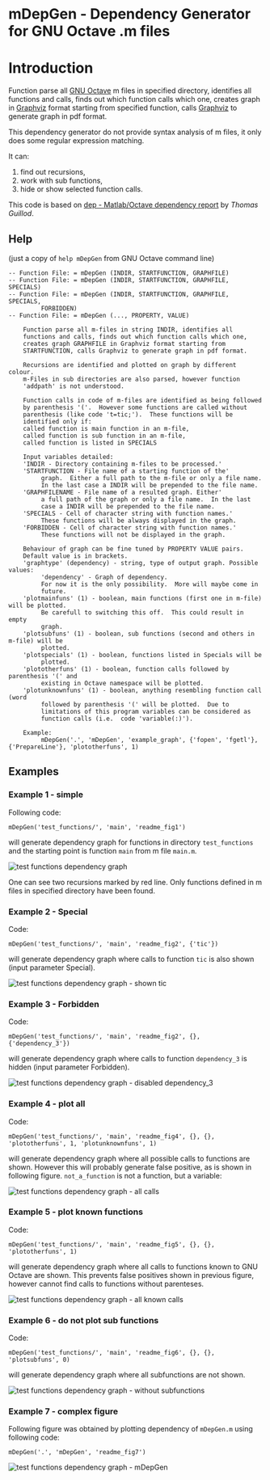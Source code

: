 # mDepGen - Dependency Generator for GNU Octave .m files 

# Introduction
Function parse all [GNU Octave](https://www.gnu.org/software/octave/) m files in specified
directory, identifies all functions and calls, finds out which function calls which one, creates
graph in [Graphviz](http://www.graphviz.org/) format starting from specified function, calls
[Graphviz](http://www.graphviz.org/) to generate graph in pdf format.

This dependency generator do not provide syntax analysis of m files, it only does some regular
expression matching.

It can:

1. find out recursions,
2. work with sub functions,
3. hide or show selected function calls.

This code is based on [dep - Matlab/Octave dependency report](https://www.mathworks.com/matlabcentral/fileexchange/27787-dep) by *Thomas Guillod*.

## Help
(just a copy of `help mDepGen` from GNU Octave command line)

    -- Function File: = mDepGen (INDIR, STARTFUNCTION, GRAPHFILE)
    -- Function File: = mDepGen (INDIR, STARTFUNCTION, GRAPHFILE, SPECIALS)
    -- Function File: = mDepGen (INDIR, STARTFUNCTION, GRAPHFILE, SPECIALS,
             FORBIDDEN)
    -- Function File: = mDepGen (..., PROPERTY, VALUE)
    
        Function parse all m-files in string INDIR, identifies all
        functions and calls, finds out which function calls which one,
        creates graph GRAPHFILE in Graphviz format starting from
        STARTFUNCTION, calls Graphviz to generate graph in pdf format.
    
        Recursions are identified and plotted on graph by different colour.
        m-Files in sub directories are also parsed, however function
        'addpath' is not understood.
    
        Function calls in code of m-files are identified as being followed
        by parenthesis '('.  However some functions are called without
        parenthesis (like code 't=tic;').  These functions will be
        identified only if:
        called function is main function in an m-file,
        called function is sub function in an m-file,
        called function is listed in SPECIALS
    
        Input variables detailed:
        'INDIR - Directory containing m-files to be processed.'
        'STARTFUNCTION - File name of a starting function of the'
             graph.  Either a full path to the m-file or only a file name.
             In the last case a INDIR will be prepended to the file name.
        'GRAPHFILENAME - File name of a resulted graph. Either'
             a full path of the graph or only a file name.  In the last
             case a INDIR will be prepended to the file name.
        'SPECIALS - Cell of character string with function names.'
             These functions will be always displayed in the graph.
        'FORBIDDEN - Cell of character string with function names.'
             These functions will not be displayed in the graph.
    
        Behaviour of graph can be fine tuned by PROPERTY VALUE pairs.
        Default value is in brackets.
        'graphtype' (dependency) - string, type of output graph. Possible values:
             'dependency' - Graph of dependency.
             For now it is the only possibility.  More will maybe come in
             future.
        'plotmainfuns' (1) - boolean, main functions (first one in m-file) will be plotted.
             Be carefull to switching this off.  This could result in empty
             graph.
        'plotsubfuns' (1) - boolean, sub functions (second and others in m-file) will be
             plotted.
        'plotspecials' (1) - boolean, functions listed in Specials will be
             plotted.
        'plototherfuns' (1) - boolean, function calls followed by parenthesis '(' and
             existing in Octave namespace will be plotted.
        'plotunknownfuns' (1) - boolean, anything resembling function call (word
             followed by parenthesis '(' will be plotted.  Due to
             limitations of this program variables can be considered as
             function calls (i.e.  code 'variable(:)').
    
        Example:
             mDepGen('.', 'mDepGen', 'example_graph', {'fopen', 'fgetl'}, {'PrepareLine'}, 'plototherfuns', 1)


## Examples
### Example 1 - simple
Following code:

    mDepGen('test_functions/', 'main', 'readme_fig1')

will generate dependency graph for functions in directory `test_functions` and the starting point is
function `main` from m file `main.m`.

![test functions dependency graph](readme_figures/readme_fig1.png)

One can see two recursions marked by red line. Only functions defined in m files in specified
directory have been found.

### Example 2 - Special 
Code:

    mDepGen('test_functions/', 'main', 'readme_fig2', {'tic'})

will generate dependency graph where calls to function `tic` is also shown (input parameter
Special).

![test functions dependency graph - shown tic](readme_figures/readme_fig2.png)

### Example 3 - Forbidden
Code:

    mDepGen('test_functions/', 'main', 'readme_fig2', {}, {'dependency_3'})

will generate dependency graph where calls to function `dependency_3` is hidden (input parameter
Forbidden).

![test functions dependency graph - disabled dependency_3](readme_figures/readme_fig3.png)

### Example 4 - plot all
Code:

    mDepGen('test_functions/', 'main', 'readme_fig4', {}, {}, 'plototherfuns', 1, 'plotunknownfuns', 1)

will generate dependency graph where all possible calls to functions are shown. However this will
probably generate false positive, as is shown in following figure. `not_a_function` is not a
function, but a variable:

![test functions dependency graph - all calls](readme_figures/readme_fig4.png)

### Example 5 - plot known functions
Code:

    mDepGen('test_functions/', 'main', 'readme_fig5', {}, {}, 'plototherfuns', 1)

will generate dependency graph where all calls to functions known to GNU Octave are shown. This
prevents false positives shown in previous figure, however cannot find calls to functions without
parenteses.

![test functions dependency graph - all known calls](readme_figures/readme_fig5.png)

### Example 6 - do not plot sub functions
Code:

    mDepGen('test_functions/', 'main', 'readme_fig6', {}, {}, 'plotsubfuns', 0)

will generate dependency graph where all subfunctions are not shown.

![test functions dependency graph - without subfunctions](readme_figures/readme_fig6.png)

### Example 7 - complex figure
Following figure was obtained by plotting dependency of `mDepGen.m` using following code:

    mDepGen('.', 'mDepGen', 'readme_fig7')

![test functions dependency graph - mDepGen](readme_figures/readme_fig7.png)

